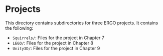 # Projects

This directory contains subdirectories for three ERGO projects. It contains the following:

- `Squirrels/`: Files for the project in Chapter 7
- `LEGO/`: Files for the project in Chapter 8
- `Unity3D/`: Files for the project in Chapter 9
